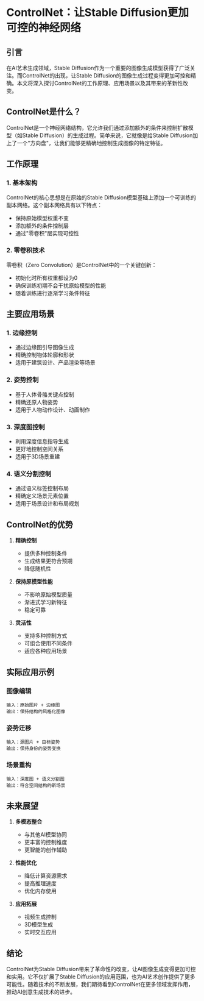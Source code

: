 # ControlNet：让Stable Diffusion更加可控的神经网络

## 引言

在AI艺术生成领域，Stable Diffusion作为一个重要的图像生成模型获得了广泛关注。而ControlNet的出现，让Stable Diffusion的图像生成过程变得更加可控和精确。本文将深入探讨ControlNet的工作原理、应用场景以及其带来的革新性改变。

## ControlNet是什么？

ControlNet是一个神经网络结构，它允许我们通过添加额外的条件来控制扩散模型（如Stable Diffusion）的生成过程。简单来说，它就像是给Stable Diffusion加上了一个"方向盘"，让我们能够更精确地控制生成图像的特定特征。

## 工作原理

### 1. 基本架构

ControlNet的核心思想是在原始的Stable Diffusion模型基础上添加一个可训练的副本网络。这个副本网络具有以下特点：

- 保持原始模型权重不变
- 添加额外的条件控制层
- 通过"零卷积"层实现可控性

### 2. 零卷积技术

零卷积（Zero Convolution）是ControlNet中的一个关键创新：

- 初始化时所有权重都设为0
- 确保训练初期不会干扰原始模型的性能
- 随着训练进行逐渐学习条件特征

## 主要应用场景

### 1. 边缘控制
- 通过边缘图引导图像生成
- 精确控制物体轮廓和形状
- 适用于建筑设计、产品渲染等场景

### 2. 姿势控制
- 基于人体骨骼关键点控制
- 精确还原人物姿势
- 适用于人物动作设计、动画制作

### 3. 深度图控制
- 利用深度信息指导生成
- 更好地控制空间关系
- 适用于3D场景重建

### 4. 语义分割控制
- 通过语义标签控制布局
- 精确定义场景元素位置
- 适用于场景设计和布局规划

## ControlNet的优势

1. **精确控制**
   - 提供多种控制条件
   - 生成结果更符合预期
   - 降低随机性

2. **保持原模型性能**
   - 不影响原始模型质量
   - 渐进式学习新特征
   - 稳定可靠

3. **灵活性**
   - 支持多种控制方式
   - 可组合使用不同条件
   - 适应各种应用场景

## 实际应用示例

### 图像编辑
```
输入：原始图片 + 边缘图
输出：保持结构的风格化图像
```

### 姿势迁移
```
输入：源图片 + 目标姿势
输出：保持身份的姿势变换
```

### 场景重构
```
输入：深度图 + 语义分割图
输出：符合空间结构的新场景
```

## 未来展望

1. **多模态整合**
   - 与其他AI模型协同
   - 更丰富的控制维度
   - 更智能的创作辅助

2. **性能优化**
   - 降低计算资源需求
   - 提高推理速度
   - 优化内存使用

3. **应用拓展**
   - 视频生成控制
   - 3D模型生成
   - 实时交互应用

## 结论

ControlNet为Stable Diffusion带来了革命性的改变，让AI图像生成变得更加可控和实用。它不仅扩展了Stable Diffusion的应用范围，也为AI艺术创作提供了更多可能性。随着技术的不断发展，我们期待看到ControlNet在更多领域发挥作用，推动AI创意生成技术的进步。
